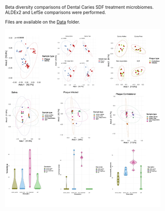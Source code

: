 Beta diversity comparisons of Dental Caries SDF treatment microbiomes. ALDEx2 and LefSe comparisons were performed.

Files are available on the [Data](https://github.com/mariaasierra/Dental_Caries/tree/master/Data) folder.

![Alpha](https://github.com/mariaasierra/Dental_Caries/blob/master/Figures/beta-diversity.jpg)
